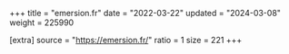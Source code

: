 +++
title = "emersion.fr"
date = "2022-03-22"
updated = "2024-03-08"
weight = 225990

[extra]
source = "https://emersion.fr/"
ratio = 1
size = 221
+++
